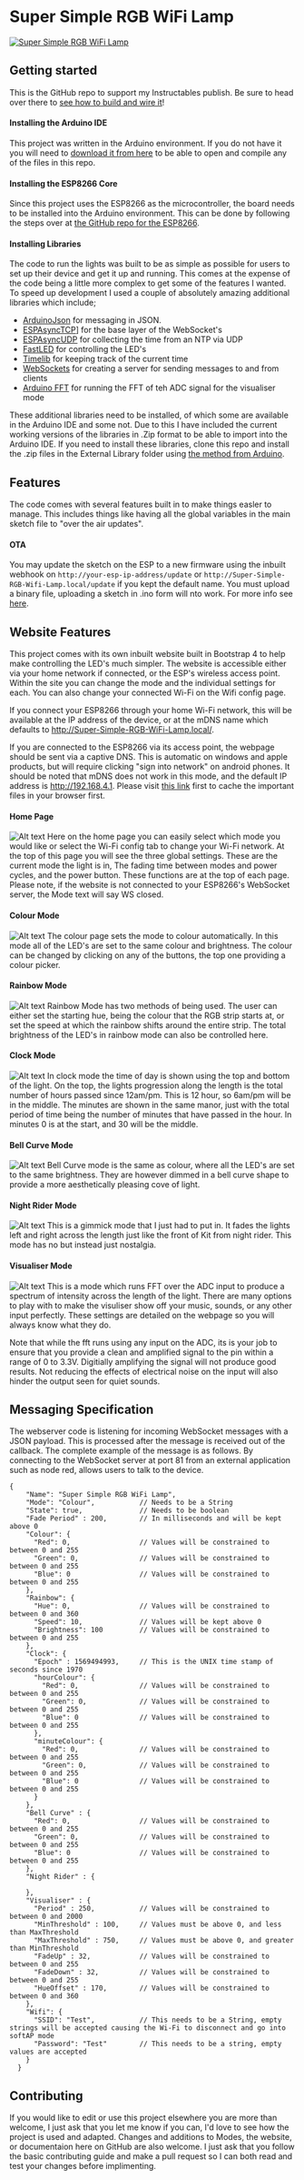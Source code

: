# Super Simple RGB WiFi Lamp
[![Super Simple RGB WiFi Lamp](http://img.youtube.com/vi/WLXLV6ASLJM/0.jpg)](https://www.youtube.com/watch?v=WLXLV6ASLJM)
 
## Getting started
This is the GitHub repo to support my Instructables publish. Be sure to head over there to [see how to build and wire it](https://www.instructables.com/id/Super-Simple-RGB-WiFi-Lamp/)!

#### Installing the Arduino IDE 
This project was written in the Arduino environment. If you do not have it you will need to [download it from here](https://www.arduino.cc/en/main/software) to be able to open and compile any of the files in this repo.

#### Installing the ESP8266 Core
Since this project uses the ESP8266 as the microcontroller, the board needs to be installed into the Arduino environment. This can be done by following the steps over at [the GitHub repo for the ESP8266](https://github.com/esp8266/Arduino).

#### Installing Libraries
The code to run the lights was built to be as simple as possible for users to set up their device and get it up and running. This comes at the expense of the code being a little more complex to get some of the features I wanted. To speed up development I used a couple of absolutely amazing additional libraries which include;
- [ArduinoJson](https://arduinojson.org/) for messaging in JSON. 
- [ESPAsyncTCP](https://github.com/me-no-dev/ESPAsyncTCP)] for the base layer of the WebSocket's 
- [ESPAsyncUDP](https://github.com/me-no-dev/ESPAsyncUDP) for collecting the time from an NTP via UDP
- [FastLED](https://github.com/FastLED/FastLED) for controlling the LED's
- [Timelib](https://github.com/PaulStoffregen/Time) for keeping track of the current time
- [WebSockets](https://github.com/Links2004/arduinoWebSockets) for creating a server for sending messages to and from clients
- [Arduino FFT](https://github.com/kosme/arduinoFFT) for running the FFT of teh ADC signal for the visualiser mode

These additional libraries need to be installed, of which some are available in the Arduino IDE and some not. Due to this I have included the current working versions of the libraries in .Zip format to be able to import into the Arduino IDE. If you need to install these libraries, clone this repo and install the .zip files in the External Library folder using [the method from Arduino](https://www.arduino.cc/en/guide/libraries).

## Features
The code comes with several features built in to make things easler to manage. This includes things like having all the global variables in the main sketch file to "over the air updates". 

#### OTA 
You may update the sketch on the ESP to a new firmware using the inbuilt webhook on `http://your-esp-ip-address/update` or `http://Super-Simple-RGB-Wifi-Lamp.local/update` if you kept the default name. You must upload a binary file, uploading a sketch in .ino form will nto work. For more info see [here](https://arduino-esp8266.readthedocs.io/en/latest/ota_updates/readme.html#web-browser).

## Website Features
This project comes with its own inbuilt website built in Bootstrap 4 to help make controlling the LED's much simpler. The website is accessible either via your home network if connected, or the ESP's wireless access point. Within the site you can change the mode and the individual settings for each. You can also change your connected Wi-Fi on the Wifi config page.

If you connect your ESP8266 through your home Wi-Fi network, this will be available at the IP address of the device, or at the mDNS name which defaults to http://Super-Simple-RGB-WiFi-Lamp.local/. 

If you are connected to the ESP8266 via its access point, the webpage should be sent via a captive DNS. This is automatic on windows and apple products, but will require clicking "sign into network" on android phones. It should be noted that mDNS does not work in this mode, and the default IP address is http://192.168.4.1. Please visit [this link](https://arduinojson.org/) first to cache the important files in your browser first.

#### Home Page
![Alt text](Pictures/Website%20Home%20Page.PNG)
Here on the home page you can easily select which mode you would like or select the Wi-Fi config tab to change your Wi-Fi network. At the top of this page you will see the three global settings. These are the current mode the light is in, The fading time between modes and power cycles, and the power button. These functions are at the top of each page. Please note, if the website is not connected to your ESP8266's WebSocket server, the Mode text will say WS closed.

#### Colour Mode
![Alt text](Pictures/Website%20Colour.PNG)
The colour page sets the mode to colour automatically. In this mode all of the LED's are set to the same colour and brightness. The colour can be changed by clicking on any of the buttons, the top one providing a colour picker. 

#### Rainbow Mode 
![Alt text](Pictures/Website%20Rainbow.PNG)
Rainbow Mode has two methods of being used. The user can either set the starting hue, being the colour that the RGB strip starts at, or set the speed at which the rainbow shifts around the entire strip. The total brightness of the LED's in rainbow mode can also be controlled here.

#### Clock Mode
![Alt text](Pictures/Website%20Clock.PNG)
In clock mode the time of day is shown using the top and bottom of the light. On the top, the lights progression along the length is the total number of hours passed since 12am/pm. This is 12 hour, so 6am/pm will be in the middle. The minutes are shown in the same manor, just with the total period of time being the number of minutes that have passed in the hour. In minutes 0 is at the start, and 30 will be the middle.

#### Bell Curve Mode 
![Alt text](Pictures/Website%20Bellcurve.PNG)
Bell Curve mode is the same as colour, where all the LED's are set to the same brightness. They are however dimmed in a bell curve shape to provide a more aesthetically pleasing cove of light. 

#### Night Rider Mode
![Alt text](Pictures/Website%20Night%20Rider.PNG)
This is a gimmick mode that I just had to put in. It fades the lights left and right across the length just like the front of Kit from night rider. This mode has no but instead just nostalgia.

#### Visualiser Mode
![Alt text](Pictures/Website%20Visualiser.PNG)
This is a mode which runs FFT over the ADC input to produce a spectrum of intensity across the length of the light. There are many options to play with to make the visuliser show off your music, sounds, or any other input perfectly. These settings are detailed on the webpage so you will always know what they do.

Note that while the fft runs using any input on the ADC, its is your job to ensure that you provide a clean and amplified signal to the pin within a range of 0 to 3.3V. Digitially amplifying the signal will not produce good results. Not reducing the effects of electrical noise on the input will also hinder the output seen for quiet sounds.

## Messaging Specification
The webserver code is listening for incoming WebSocket messages with a JSON payload. This is processed after the message is received out of the callback. The complete example of the message is as follows. By connecting to the WebSocket server at port 81 from an external application such as node red, allows users to talk to the device. 

```
{
    "Name": "Super Simple RGB WiFi Lamp",
    "Mode": "Colour",           // Needs to be a String
    "State": true,              // Needs to be boolean
    "Fade Period" : 200,        // In milliseconds and will be kept above 0
    "Colour": {
      "Red": 0,                 // Values will be constrained to between 0 and 255 
      "Green": 0,               // Values will be constrained to between 0 and 255
      "Blue": 0                 // Values will be constrained to between 0 and 255
    },
    "Rainbow": {
      "Hue": 0,                 // Values will be constrained to between 0 and 360
      "Speed": 10,              // Values will be kept above 0
      "Brightness": 100         // Values will be constrained to between 0 and 255
    },
    "Clock": {
      "Epoch" : 1569494993,     // This is the UNIX time stamp of seconds since 1970
      "hourColour": {
        "Red": 0,               // Values will be constrained to between 0 and 255
        "Green": 0,             // Values will be constrained to between 0 and 255
        "Blue": 0               // Values will be constrained to between 0 and 255
      },
      "minuteColour": {
        "Red": 0,               // Values will be constrained to between 0 and 255
        "Green": 0,             // Values will be constrained to between 0 and 255
        "Blue": 0               // Values will be constrained to between 0 and 255
      }
    },
    "Bell Curve" : {
      "Red": 0,                 // Values will be constrained to between 0 and 255
      "Green": 0,               // Values will be constrained to between 0 and 255
      "Blue": 0                 // Values will be constrained to between 0 and 255
    },
    "Night Rider" : {
      
    },
    "Visualiser" : {
      "Period" : 250,           // Values will be constrained to between 0 and 2000
      "MinThreshold" : 100,     // Values must be above 0, and less than MaxThreshold
      "MaxThreshold" : 750,     // Values must be above 0, and greater than MinThreshold
      "FadeUp" : 32,            // Values will be constrained to between 0 and 255
      "FadeDown" : 32,          // Values will be constrained to between 0 and 255
      "HueOffset" : 170,        // Values will be constrained to between 0 and 360
    },
    "Wifi": {
      "SSID": "Test",           // This needs to be a String, empty strings will be accepted causing the Wi-Fi to disconnect and go into softAP mode
      "Password": "Test"        // This needs to be a string, empty values are accepted
    }
  }
```

## Contributing
If you would like to edit or use this project elsewhere you are more than welcome, I just ask that you let me know if you can, I'd love to see how the project is used and adapted. Changes and additions to Modes, the website, or documentaion here on GitHub are also welcome. I just ask that you follow the basic contributing guide and make a pull request so I can both read and test your changes before implimenting. 

